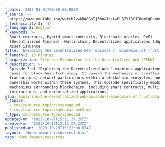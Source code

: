 ```yaml
---
f_date: '2022-01-01T00:00:00.000Z'
f_source: >-
  https://www.youtube.com/watch?v=KBq0GsTj3ho&list=PL37YlBYJT0nmfqDnbov6lKHUyZvRfQjap&index=8
f_technicality-3: '1'
f_language-2: English
f_keywords: >-
  Smart contracts, Hybrid smart contracts, Blockchain oracles, DeFi
  (Decentralized Finance), Multi-chain, Decentralized applications (dApps),
  Asset issuance
title: 'Exploring the Decentralized Web, Episode 7: Economies of Trust'
f_length-3: 15 Minutes
f_organization: Filecoin Foundation for the Decentralized Web (FFDW)
f_description: >-
  Episode 7 of "Exploring the Decentralized Web " examines applications and use
  cases for blockchain technology. It covers the mechanics of trustless
  transactions, network participants within a blockchain ecosystem, and how data
  ownership works within these systems. This episode specifically emphasizes the
  mechanisms surrounding blockchains, including smart contracts, multi-chain
  interactions, and decentralized applications.
slug: exploring-the-decentralized-web-episode-7-economies-of-trust-63a11
f_topics:
  - cms/resource-topics/storage.md
  - cms/resource-topics/general-web3.md
f_type: cms/resource-type/video.md
updated-on: '2023-10-20T15:21:37.297Z'
created-on: '2023-10-20T15:21:37.297Z'
published-on: '2023-10-20T15:22:08.074Z'
layout: '[dweb-impact-resources].html'
tags: dweb-impact-resources
---
```



